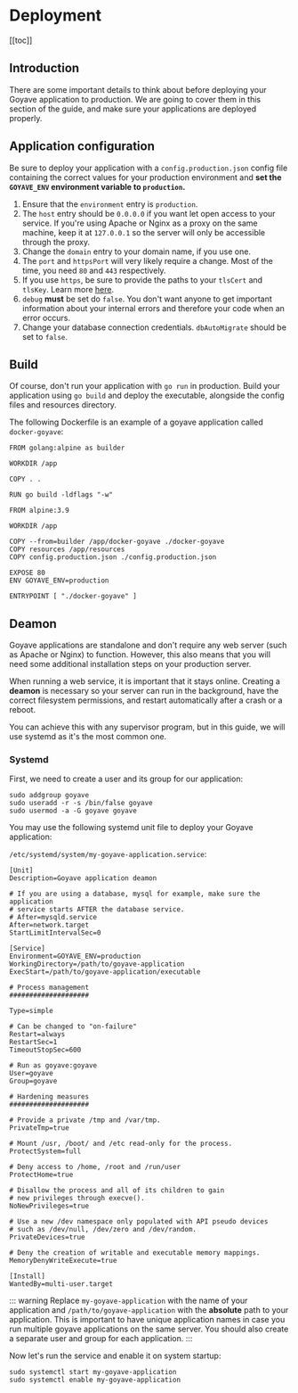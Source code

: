 # Deployment

[[toc]]

## Introduction

There are some important details to think about before deploying your Goyave application to production. We are going to cover them in this section of the guide, and make sure your applications are deployed properly.

## Application configuration

Be sure to deploy your application with a `config.production.json` config file containing the correct values for your production environment and **set the `GOYAVE_ENV` environment variable to `production`.**

1. Ensure that the `environment` entry is `production`.
2. The `host` entry should be `0.0.0.0` if you want let open access to your service. If you're using Apache or Nginx as a proxy on the same machine, keep it at `127.0.0.1` so the server will only be accessible through the proxy.
3. Change the `domain` entry to your domain name, if you use one.
4. The `port` and `httpsPort` will very likely require a change. Most of the time, you need `80` and `443` respectively.
5. If you use `https`, be sure to provide the paths to your `tlsCert` and `tlsKey`. Learn more [here](./configuration.html#setting-up-https).
6. `debug` **must** be set do `false`. You don't want anyone to get important information about your internal errors and therefore your code when an error occurs.
7. Change your database connection credentials. `dbAutoMigrate` should be set to `false`.

## Build

Of course, don't run your application with `go run` in production. Build your application using `go build` and deploy the executable, alongside the config files and resources directory.

The following Dockerfile is an example of a goyave application called `docker-goyave`:
``` docker
FROM golang:alpine as builder

WORKDIR /app

COPY . .

RUN go build -ldflags "-w"

FROM alpine:3.9

WORKDIR /app

COPY --from=builder /app/docker-goyave ./docker-goyave
COPY resources /app/resources
COPY config.production.json ./config.production.json

EXPOSE 80
ENV GOYAVE_ENV=production

ENTRYPOINT [ "./docker-goyave" ]
```

## Deamon

Goyave applications are standalone and don't require any web server (such as Apache or Nginx) to function. However, this also means that you will need some additional installation steps on your production server.

When running a web service, it is important that it stays online. Creating a **deamon** is necessary so your server can run in the background, have the correct filesystem permissions, and restart automatically after a crash or a reboot.

You can achieve this with any supervisor program, but in this guide, we will use systemd as it's the most common one.

### Systemd

First, we need to create a user and its group for our application:
```
sudo addgroup goyave
sudo useradd -r -s /bin/false goyave
sudo usermod -a -G goyave goyave
```

You may use the following systemd unit file to deploy your Goyave application:

`/etc/systemd/system/my-goyave-application.service`:
```
[Unit]
Description=Goyave application deamon

# If you are using a database, mysql for example, make sure the application
# service starts AFTER the database service.
# After=mysqld.service
After=network.target
StartLimitIntervalSec=0

[Service]
Environment=GOYAVE_ENV=production
WorkingDirectory=/path/to/goyave-application
ExecStart=/path/to/goyave-application/executable

# Process management
####################

Type=simple

# Can be changed to "on-failure"
Restart=always
RestartSec=1
TimeoutStopSec=600

# Run as goyave:goyave
User=goyave
Group=goyave

# Hardening measures
####################

# Provide a private /tmp and /var/tmp.
PrivateTmp=true

# Mount /usr, /boot/ and /etc read-only for the process.
ProtectSystem=full

# Deny access to /home, /root and /run/user
ProtectHome=true

# Disallow the process and all of its children to gain
# new privileges through execve().
NoNewPrivileges=true

# Use a new /dev namespace only populated with API pseudo devices
# such as /dev/null, /dev/zero and /dev/random.
PrivateDevices=true

# Deny the creation of writable and executable memory mappings.
MemoryDenyWriteExecute=true

[Install]
WantedBy=multi-user.target
```

::: warning
Replace `my-goyave-application` with the name of your application and `/path/to/goyave-application` with the **absolute** path to your application. This is important to have unique application names in case you run multiple goyave applications on the same server. You should also create a separate user and group for each application.
:::

Now let's run the service and enable it on system startup:
```
sudo systemctl start my-goyave-application
sudo systemctl enable my-goyave-application
```
